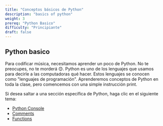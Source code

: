 ```yaml
---
title: "Conceptos básicos de Python"
description: "basics of python"
weight: 3
prereq: "Python Basico"
difficulty: "Principiante"
draft: false
---
```

## Python basico

Para codificar música, necesitamos aprender un poco de Python. No te preocupes, no te morderá 😊. Python es uno de los lenguajes que usamos para decirle a las computadoras qué hacer. Estos lenguajes se conocen como "lenguajes de programación". Aprenderemos conceptos de Python en toda la clase, pero comencemos con una simple instrucción print. 

Si desea saltar a una sección específica de Python, haga clic en el siguiente tema:

- <a href="../../python-basics/python-console" target="_blank">Python Console</a>
- <a href="../../python-basics/comments" target="_blank">Comments</a>
- <a href="../../python-basics/functions" target="_blank">Functions</a>